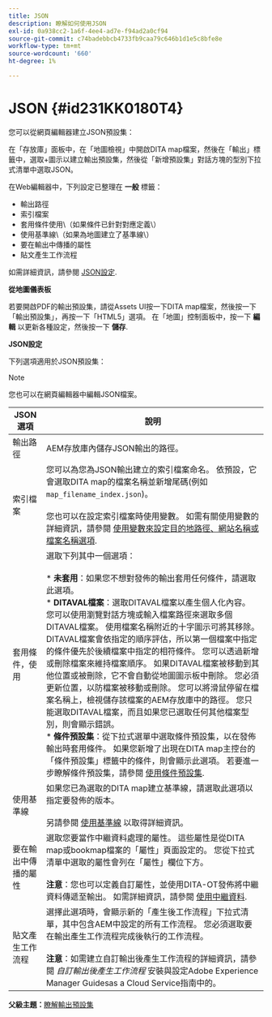 ```yaml
---
title: JSON
description: 瞭解如何使用JSON
exl-id: 0a938cc2-1a6f-4ee4-ad7e-f94ad2a0cf94
source-git-commit: c74badebbcb4733fb9caa79c646b1d1e5c8bfe8e
workflow-type: tm+mt
source-wordcount: '660'
ht-degree: 1%

---
```


# JSON {#id231KK0180T4}

您可以從網頁編輯器建立JSON預設集：

在「存放庫」面板中，在「地圖檢視」中開啟DITA map檔案，然後在「輸出」標籤中，選取+圖示以建立輸出預設集，然後從「新增預設集」對話方塊的型別下拉式清單中選取JSON。

在Web編輯器中，下列設定已整理在 **一般** 標籤：

- 輸出路徑
- 索引檔案
- 套用條件使用\（如果條件已針對對應定義\）
- 使用基準線\（如果為地圖建立了基準線\）
- 要在輸出中傳播的屬性
- 貼文產生工作流程

如需詳細資訊，請參閱 [JSON設定](#id231KJA00REJ).

**從地圖儀表板**

若要開啟PDF的輸出預設集，請從Assets UI按一下DITA map檔案，然後按一下「輸出預設集」，再按一下「HTML5」選項。 在「地圖」控制面板中，按一下 **編輯** 以更新各種設定，然後按一下 **儲存**.

**JSON設定**

下列選項適用於JSON預設集：

>[!NOTE]
>
> 您也可以在網頁編輯器中編輯JSON檔案。

| JSON選項 | 說明 |
| --- | --- |
| 輸出路徑 | AEM存放庫內儲存JSON輸出的路徑。 |
| 索引檔案 | 您可以為您為JSON輸出建立的索引檔案命名。 依預設，它會選取DITA map的檔案名稱並新增尾碼(例如 `map_filename_index.json`)。<br><br>您也可以在設定索引檔案時使用變數。 如需有關使用變數的詳細資訊，請參閱 [使用變數來設定目的地路徑、網站名稱或檔案名稱選項](generate-output-use-variables.md#id18BUG70K05Z). |
| 套用條件，使用 | 選取下列其中一個選項：<br><br>* **未套用**：如果您不想對發佈的輸出套用任何條件，請選取此選項。<br>* **DITAVAL檔案**：選取DITAVAL檔案以產生個人化內容。 您可以使用瀏覽對話方塊或輸入檔案路徑來選取多個DITAVAL檔案。 使用檔案名稱附近的十字圖示可將其移除。 DITAVAL檔案會依指定的順序評估，所以第一個檔案中指定的條件優先於後續檔案中指定的相符條件。 您可以透過新增或刪除檔案來維持檔案順序。 如果DITAVAL檔案被移動到其他位置或被刪除，它不會自動從地圖圖示板中刪除。 您必須更新位置，以防檔案被移動或刪除。 您可以將滑鼠停留在檔案名稱上，檢視儲存該檔案的AEM存放庫中的路徑。 您只能選取DITAVAL檔案，而且如果您已選取任何其他檔案型別，則會顯示錯誤。<br>* **條件預設集**：從下拉式選單中選取條件預設集，以在發佈輸出時套用條件。 如果您新增了出現在DITA map主控台的「條件預設集」標籤中的條件，則會顯示此選項。 若要進一步瞭解條件預設集，請參閱 [使用條件預設集](generate-output-use-condition-presets.md#id1825FL004PN). |
| 使用基準線 | 如果您已為選取的DITA map建立基準線，請選取此選項以指定要發佈的版本。<br><br>另請參閱 [使用基準線](generate-output-use-baseline-for-publishing.md#id1825FI0J0PF) 以取得詳細資訊。 |
| 要在輸出中傳播的屬性 | 選取您要當作中繼資料處理的屬性。 這些屬性是從DITA map或bookmap檔案的「屬性」頁面設定的。 您從下拉式清單中選取的屬性會列在「屬性」欄位下方。<br><br>**注意**：您也可以定義自訂屬性，並使用DITA-OT發佈將中繼資料傳遞至輸出。 如需詳細資訊，請參閱 [使用中繼資料](metadata-dita.md#id21BJ00QD0XA). |
| 貼文產生工作流程 | 選擇此選項時，會顯示新的「產生後工作流程」下拉式清單，其中包含AEM中設定的所有工作流程。 您必須選取要在輸出產生工作流程完成後執行的工作流程。<br><br>**注意**：如需建立自訂輸出後產生工作流程的詳細資訊，請參閱 _自訂輸出後產生工作流程_ 安裝與設定Adobe Experience Manager Guidesas a Cloud Service指南中的。 |

**父級主題：**[&#x200B;瞭解輸出預設集](generate-output-understand-presets.md)
